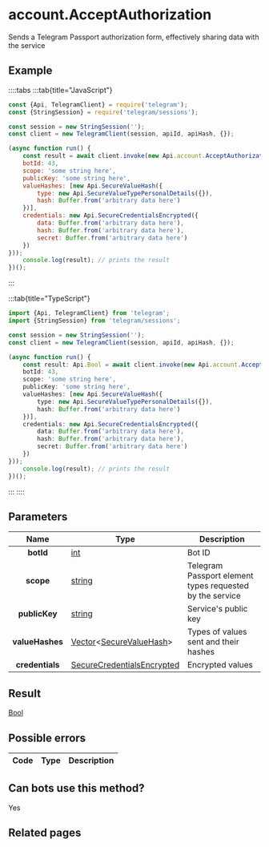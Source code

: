 # account.AcceptAuthorization

Sends a Telegram Passport authorization form, effectively sharing data with the service



## Example

::::tabs
:::tab{title="JavaScript"}
```js
const {Api, TelegramClient} = require('telegram');
const {StringSession} = require('telegram/sessions');

const session = new StringSession('');
const client = new TelegramClient(session, apiId, apiHash, {});

(async function run() {
    const result = await client.invoke(new Api.account.AcceptAuthorization({
    botId: 43,
    scope: 'some string here',
    publicKey: 'some string here',
    valueHashes: [new Api.SecureValueHash({
        type: new Api.SecureValueTypePersonalDetails({}),
        hash: Buffer.from('arbitrary data here')
    })],
    credentials: new Api.SecureCredentialsEncrypted({
        data: Buffer.from('arbitrary data here'),
        hash: Buffer.from('arbitrary data here'),
        secret: Buffer.from('arbitrary data here')
    })
}));
    console.log(result); // prints the result
})();
```
:::

:::tab{title="TypeScript"}
```ts
import {Api, TelegramClient} from 'telegram';
import {StringSession} from 'telegram/sessions';

const session = new StringSession('');
const client = new TelegramClient(session, apiId, apiHash, {});

(async function run() {
    const result: Api.Bool = await client.invoke(new Api.account.AcceptAuthorization({
    botId: 43,
    scope: 'some string here',
    publicKey: 'some string here',
    valueHashes: [new Api.SecureValueHash({
        type: new Api.SecureValueTypePersonalDetails({}),
        hash: Buffer.from('arbitrary data here')
    })],
    credentials: new Api.SecureCredentialsEncrypted({
        data: Buffer.from('arbitrary data here'),
        hash: Buffer.from('arbitrary data here'),
        secret: Buffer.from('arbitrary data here')
    })
}));
    console.log(result); // prints the result
})();
```
:::
::::



## Parameters

| Name | Type | Description |
| :--: | ---- | ----------- |
| **botId** | [int](https://core.telegram.org/type/int) | Bot ID 
| **scope** | [string](https://core.telegram.org/type/string) | Telegram Passport element types requested by the service 
| **publicKey** | [string](https://core.telegram.org/type/string) | Service's public key 
| **valueHashes** | [Vector](https://core.telegram.org/type/Vector%20t)<[SecureValueHash](https://core.telegram.org/type/SecureValueHash)> | Types of values sent and their hashes 
| **credentials** | [SecureCredentialsEncrypted](https://core.telegram.org/type/SecureCredentialsEncrypted) | Encrypted values 


## Result

[Bool](https://core.telegram.org/type/Bool)



## Possible errors

| Code | Type | Description |
| :--: | ---- | ----------- |


## Can bots use this method?

Yes

## Related pages


